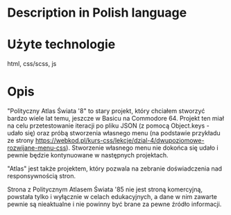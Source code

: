 # Description in Polish language

# Użyte technologie
html, css/scss, js

# Opis
"Polityczny Atlas Świata '8" to stary projekt, który chciałem stworzyć bardzo wiele lat temu, jeszcze w Basicu na Commodore 64.
Projekt ten miał na celu przetestowanie iteracji po pliku JSON (z pomocą Object.keys - udało się) oraz próbą stworzenia własnego menu (na podstawie przykładu ze strony https://webkod.pl/kurs-css/lekcje/dzial-4/dwupoziomowe-rozwijane-menu-css). Stworzenie własnego menu nie dokońca się udało i pewnie będzie kontynuowane w następnych projektach.

"Atlas" jest także projektem, który pozwala na zebranie doświadczenia nad responsywnością stron.

Strona z Politycznym Atlasem Świata '85 nie jest stroną komercyjną, powstała tylko i wyłącznie w celach edukacyjnych, a dane w nim zawarte pewnie są nieaktualne i nie powinny być brane za pewne źródło informacji.
